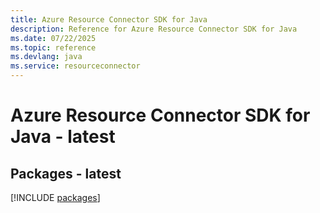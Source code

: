 ```yaml
---
title: Azure Resource Connector SDK for Java
description: Reference for Azure Resource Connector SDK for Java
ms.date: 07/22/2025
ms.topic: reference
ms.devlang: java
ms.service: resourceconnector
---
```

# Azure Resource Connector SDK for Java - latest
## Packages - latest
[!INCLUDE [packages](resource-connector-index.md)]